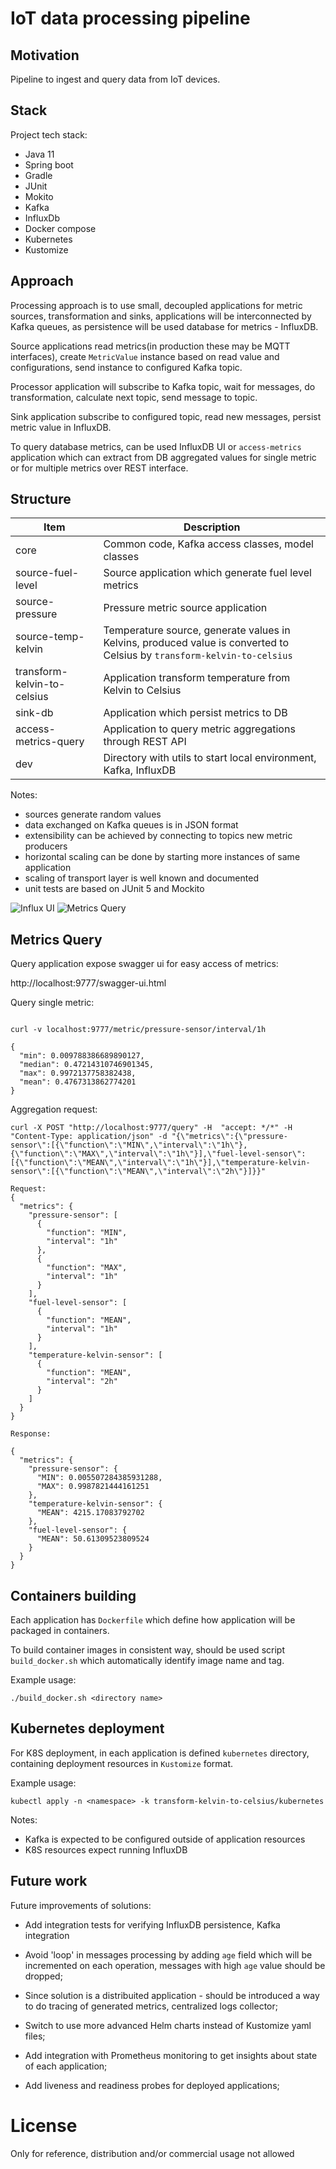 # IoT data processing pipeline

## Motivation

Pipeline to ingest and query data from IoT devices.

## Stack

Project tech stack:

* Java 11
* Spring boot
* Gradle
* JUnit
* Mokito
* Kafka
* InfluxDb
* Docker compose
* Kubernetes
* Kustomize

## Approach

Processing approach is to use small, decoupled applications for metric sources, transformation and sinks,
applications will be interconnected by Kafka queues, as persistence will be used database for metrics - InfluxDB.

Source applications read metrics(in production these may be MQTT interfaces), create `MetricValue` instance
based on read value and configurations, send instance to configured Kafka topic.

Processor application will subscribe to Kafka topic, wait for messages, do transformation, calculate next topic,
send message to topic.

Sink application subscribe to configured topic, read new messages, persist metric value in InfluxDB.

To query database metrics, can be used InfluxDB UI or `access-metrics` application which can extract from DB
aggregated values for single metric or for multiple metrics over REST interface.

## Structure

| Item                        | Description  |
|-----------------------------|--------------|
| core                        | Common code, Kafka access classes, model classes |
| source-fuel-level           | Source application which generate fuel level metrics |
| source-pressure             | Pressure metric source application | 
| source-temp-kelvin          | Temperature source, generate values in Kelvins, produced value is converted to Celsius by `transform-kelvin-to-celsius`  |
| transform-kelvin-to-celsius | Application transform temperature from Kelvin to Celsius |
| sink-db                     | Application which persist metrics to DB |
| access-metrics-query        | Application to query metric aggregations through REST API | 
| dev                         | Directory with utils to start local environment, Kafka, InfluxDB |

Notes:
* sources generate random values
* data exchanged on Kafka queues is in JSON format
* extensibility can be achieved by connecting to topics new metric producers
* horizontal scaling can be done by starting more instances of same application
* scaling of transport layer is well known and documented
* unit tests are based on JUnit 5 and Mockito

![Influx UI](./docs/influx-ui.png)
![Metrics Query](./docs/metrics-query.png)

## Metrics Query

Query application expose swagger ui for easy access of metrics:

http://localhost:9777/swagger-ui.html

Query single metric:

```

curl -v localhost:9777/metric/pressure-sensor/interval/1h

{
  "min": 0.009788386689890127,
  "median": 0.47214310746901345,
  "max": 0.9972137758382438,
  "mean": 0.4767313862774201
}

```

Aggregation request:

```
curl -X POST "http://localhost:9777/query" -H  "accept: */*" -H  "Content-Type: application/json" -d "{\"metrics\":{\"pressure-sensor\":[{\"function\":\"MIN\",\"interval\":\"1h\"},{\"function\":\"MAX\",\"interval\":\"1h\"}],\"fuel-level-sensor\":[{\"function\":\"MEAN\",\"interval\":\"1h\"}],\"temperature-kelvin-sensor\":[{\"function\":\"MEAN\",\"interval\":\"2h\"}]}}"

Request:
{
  "metrics": {
    "pressure-sensor": [
      {
        "function": "MIN",
        "interval": "1h"
      },
      {
        "function": "MAX",
        "interval": "1h"
      }
    ],
    "fuel-level-sensor": [
      {
        "function": "MEAN",
        "interval": "1h"
      }
    ],
    "temperature-kelvin-sensor": [
      {
        "function": "MEAN",
        "interval": "2h"
      }
    ]
  }
}

Response:

{
  "metrics": {
    "pressure-sensor": {
      "MIN": 0.005507284385931288,
      "MAX": 0.9987821444161251
    },
    "temperature-kelvin-sensor": {
      "MEAN": 4215.17083792702
    },
    "fuel-level-sensor": {
      "MEAN": 50.61309523809524
    }
  }
}
```

## Containers building

Each application has `Dockerfile` which define how application will be packaged in containers.

To build container images in consistent way, should be used script `build_docker.sh` which automatically identify image name and tag.

Example usage:

```
./build_docker.sh <directory name>
```

## Kubernetes deployment

For K8S deployment, in each application is defined `kubernetes` directory, containing deployment resources in `Kustomize` format.

Example usage:

```
kubectl apply -n <namespace> -k transform-kelvin-to-celsius/kubernetes
```

Notes:
* Kafka is expected to be configured outside of application resources
* K8S resources expect running InfluxDB


## Future work

Future improvements of solutions:

* Add integration tests for verifying InfluxDB persistence, Kafka integration

* Avoid 'loop' in messages processing by adding `age` field which will be incremented on each
  operation, messages with high `age` value should be dropped;

* Since solution is a distribuited application - should be introduced a way to do tracing of generated metrics, centralized logs collector;

* Switch to use more advanced Helm charts instead of Kustomize yaml files;

* Add integration with Prometheus monitoring to get insights about state of each application;

* Add liveness and readiness probes for deployed applications;


# License

Only for reference, distribution and/or commercial usage not allowed
